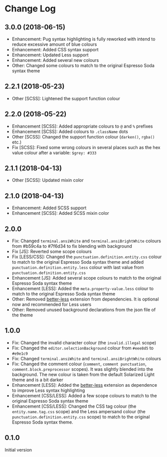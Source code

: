 # Change Log

## 3.0.0 (2018-06-15)
* Enhancement: Pug syntax highlighting is fully reworked with intend to reduce excessive amount of blue colours
* Enhancement: Added CSS syntax support
* Enhancement: Updated Less support
* Enhancement: Added several new colours
* Other: Changed some colours to match to the original Espresso Soda syntax theme

## 2.2.1 (2018-05-23)
* Other [SCSS]: Lightened the support function colour

## 2.2.0 (2018-05-22)
* Enhancement [SCSS]: Added appropriate colours to `@` and `%` prefixes
* Enhancement [SCSS]: Added colours to `.className` dots
* Other [SCSS]: Changed the support function colour (`darken()`, `rgba()` etc.)
* Fix [SCSS]: Fixed some wrong colours in several places such as the hex value colour after a variable: `$grey: #333`

## 2.1.1 (2018-04-13)
* Other [SCSS]: Updated mixin color

## 2.1.0 (2018-04-13)
* Enhancement: Added SCSS support
* Enhancement [SCSS]: Added SCSS mixin color

## 2.0.0
* Fix: Changed `terminal.ansiWhite` and `terminal.ansiBrightWhite` colours from #b59c4a to #7f6d34 to fix blending with background
* Fix [JS]: Reverted some scope colours
* Fix [LESS/CSS]: Changed the `punctuation.definition.entity.css` colour to match to the original Espresso Soda syntax theme and added `punctuation.definition.entity.less` colour with last value from `punctuation.definition.entity.css`
* Enhancement [JS]: Added several scope colours to match to the original Espresso Soda syntax theme
* Enhancement [LESS]: Added the `meta.property-value.less` colour to match to the original Espresso Soda syntax theme
* Other: Removed [better-less](https://marketplace.visualstudio.com/items?itemName=radium-v.better-less) extension from dependencies. It is optional now and recommended for Less users
* Other: Removed unused background declarations from the json file of the theme

## 1.0.0
* Fix: Changed the invalid character colour (the `invalid.illegal` scope)
* Fix: Changed the `editor.selectionBackground` colour from `#eee8d5` to `#e9e1c9`
* Fix: Changed `terminal.ansiWhite` and `terminal.ansiBrightWhite` colours
* Fix: Changed the comment colour (`comment`, `comment punctuation`, `comment.block.preprocessor` scopes). It was slightly blended into the background. The new colour is taken from the default Solarized Light theme and is a bit darker
* Enhancement [LESS]: Added the [better-less](https://marketplace.visualstudio.com/items?itemName=radium-v.better-less) extension as dependence to improve Less syntax highlighting
* Enhancement [CSS/LESS]: Added a few scope colours to match to the original Espresso Soda syntax theme
* Enhancement [CSS/LESS]: Changed the CSS tag colour (the `entity.name.tag.css` scope) and the Less ampersand colour (the `punctuation.definition.entity.css` scope) to match to the original Espresso Soda syntax theme.

## 0.1.0
Initial version
